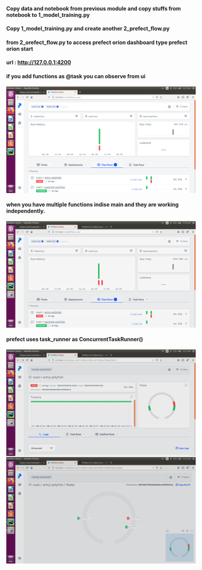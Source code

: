 ####  Copy data and notebook from previous module and copy stuffs from notebook to 1_model_training.py

#### Copy 1_model_training.py and create another 2_prefect_flow.py

#### from 2_orefect_flow.py to access prefect orion dashboard type **prefect orion start**

#### url : http://127.0.0.1:4200 

#### if you add functions as @task you can observe from ui
![img.png](img.png)
#### when you have multiple functions indise main and they are working independently.
![img_1.png](img_1.png)
#### prefect uses task_runner as ConcurrentTaskRunner()
![img_2.png](img_2.png)
![img_3.png](img_3.png)
